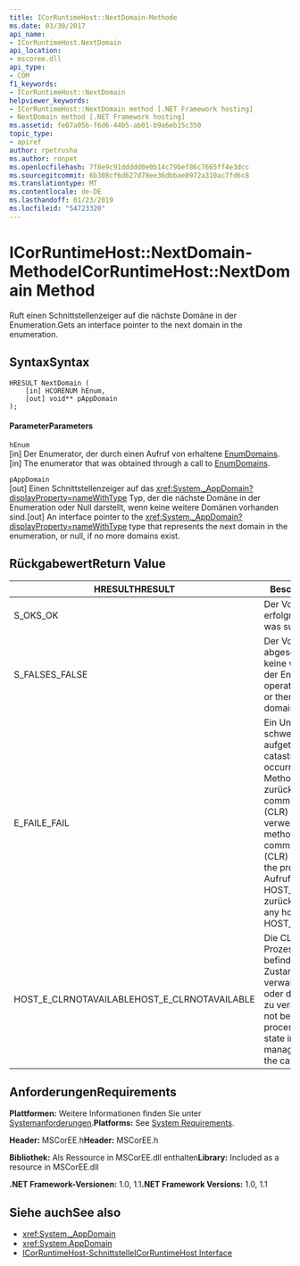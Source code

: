 ```yaml
---
title: ICorRuntimeHost::NextDomain-Methode
ms.date: 03/30/2017
api_name:
- ICorRuntimeHost.NextDomain
api_location:
- mscoree.dll
api_type:
- COM
f1_keywords:
- ICorRuntimeHost::NextDomain
helpviewer_keywords:
- ICorRuntimeHost::NextDomain method [.NET Framework hosting]
- NextDomain method [.NET Framework hosting]
ms.assetid: fe07a05b-f6d6-44b5-ab01-b9a6eb15c350
topic_type:
- apiref
author: rpetrusha
ms.author: ronpet
ms.openlocfilehash: 7f8e9c91ddddd0e0b14c79bef86c7665ff4e3dcc
ms.sourcegitcommit: 6b308cf6d627d78ee36dbbae8972a310ac7fd6c8
ms.translationtype: MT
ms.contentlocale: de-DE
ms.lasthandoff: 01/23/2019
ms.locfileid: "54723320"
---
```

# <a name="icorruntimehostnextdomain-method"></a><span data-ttu-id="b282e-102">ICorRuntimeHost::NextDomain-Methode</span><span class="sxs-lookup"><span data-stu-id="b282e-102">ICorRuntimeHost::NextDomain Method</span></span>
<span data-ttu-id="b282e-103">Ruft einen Schnittstellenzeiger auf die nächste Domäne in der Enumeration.</span><span class="sxs-lookup"><span data-stu-id="b282e-103">Gets an interface pointer to the next domain in the enumeration.</span></span>  
  
## <a name="syntax"></a><span data-ttu-id="b282e-104">Syntax</span><span class="sxs-lookup"><span data-stu-id="b282e-104">Syntax</span></span>  
  
```  
HRESULT NextDomain (  
    [in] HCORENUM hEnum,  
    [out] void** pAppDomain  
);  
```  
  
#### <a name="parameters"></a><span data-ttu-id="b282e-105">Parameter</span><span class="sxs-lookup"><span data-stu-id="b282e-105">Parameters</span></span>  
 `hEnum`  
 <span data-ttu-id="b282e-106">[in] Der Enumerator, der durch einen Aufruf von erhaltene [EnumDomains](../../../../docs/framework/unmanaged-api/hosting/icorruntimehost-enumdomains-method.md).</span><span class="sxs-lookup"><span data-stu-id="b282e-106">[in] The enumerator that was obtained through a call to [EnumDomains](../../../../docs/framework/unmanaged-api/hosting/icorruntimehost-enumdomains-method.md).</span></span>  
  
 `pAppDomain`  
 <span data-ttu-id="b282e-107">[out] Einen Schnittstellenzeiger auf das <xref:System._AppDomain?displayProperty=nameWithType> Typ, der die nächste Domäne in der Enumeration oder Null darstellt, wenn keine weitere Domänen vorhanden sind.</span><span class="sxs-lookup"><span data-stu-id="b282e-107">[out] An interface pointer to the <xref:System._AppDomain?displayProperty=nameWithType> type that represents the next domain in the enumeration, or null, if no more domains exist.</span></span>  
  
## <a name="return-value"></a><span data-ttu-id="b282e-108">Rückgabewert</span><span class="sxs-lookup"><span data-stu-id="b282e-108">Return Value</span></span>  
  
|<span data-ttu-id="b282e-109">HRESULT</span><span class="sxs-lookup"><span data-stu-id="b282e-109">HRESULT</span></span>|<span data-ttu-id="b282e-110">Beschreibung</span><span class="sxs-lookup"><span data-stu-id="b282e-110">Description</span></span>|  
|-------------|-----------------|  
|<span data-ttu-id="b282e-111">S_OK</span><span class="sxs-lookup"><span data-stu-id="b282e-111">S_OK</span></span>|<span data-ttu-id="b282e-112">Der Vorgang war erfolgreich.</span><span class="sxs-lookup"><span data-stu-id="b282e-112">The operation was successful.</span></span>|  
|<span data-ttu-id="b282e-113">S_FALSE</span><span class="sxs-lookup"><span data-stu-id="b282e-113">S_FALSE</span></span>|<span data-ttu-id="b282e-114">Der Vorgang konnte nicht abgeschlossen, oder es gibt keine weiteren Domänen in der Enumeration.</span><span class="sxs-lookup"><span data-stu-id="b282e-114">The operation failed to complete, or there are no more domains in the enumeration.</span></span>|  
|<span data-ttu-id="b282e-115">E_FAIL</span><span class="sxs-lookup"><span data-stu-id="b282e-115">E_FAIL</span></span>|<span data-ttu-id="b282e-116">Ein Unbekannter, schwerwiegender Fehler ist aufgetreten.</span><span class="sxs-lookup"><span data-stu-id="b282e-116">An unknown, catastrophic failure occurred.</span></span> <span data-ttu-id="b282e-117">Wenn eine Methode E_FAIL zurückgegeben wird, ist die common Language Runtime (CLR) nicht mehr im Prozess verwendet werden.</span><span class="sxs-lookup"><span data-stu-id="b282e-117">If a method returns E_FAIL, the common language runtime (CLR) is no longer usable in the process.</span></span> <span data-ttu-id="b282e-118">Nachfolgende Aufrufe von hosting-APIs HOST_E_CLRNOTAVAILABLE zurück.</span><span class="sxs-lookup"><span data-stu-id="b282e-118">Subsequent calls to any hosting APIs return HOST_E_CLRNOTAVAILABLE.</span></span>|  
|<span data-ttu-id="b282e-119">HOST_E_CLRNOTAVAILABLE</span><span class="sxs-lookup"><span data-stu-id="b282e-119">HOST_E_CLRNOTAVAILABLE</span></span>|<span data-ttu-id="b282e-120">Die CLR wurde nicht in einen Prozess geladen und befindet sich in einem Zustand, in dem nicht verwalteten Code ausführen oder den Aufruf erfolgreich zu verarbeiten.</span><span class="sxs-lookup"><span data-stu-id="b282e-120">The CLR has not been loaded into a process, or the CLR is in a state in which it cannot run managed code or process the call successfully.</span></span>|  
  
## <a name="requirements"></a><span data-ttu-id="b282e-121">Anforderungen</span><span class="sxs-lookup"><span data-stu-id="b282e-121">Requirements</span></span>  
 <span data-ttu-id="b282e-122">**Plattformen:** Weitere Informationen finden Sie unter [Systemanforderungen](../../../../docs/framework/get-started/system-requirements.md).</span><span class="sxs-lookup"><span data-stu-id="b282e-122">**Platforms:** See [System Requirements](../../../../docs/framework/get-started/system-requirements.md).</span></span>  
  
 <span data-ttu-id="b282e-123">**Header:** MSCorEE.h</span><span class="sxs-lookup"><span data-stu-id="b282e-123">**Header:** MSCorEE.h</span></span>  
  
 <span data-ttu-id="b282e-124">**Bibliothek:** Als Ressource in MSCorEE.dll enthalten</span><span class="sxs-lookup"><span data-stu-id="b282e-124">**Library:** Included as a resource in MSCorEE.dll</span></span>  
  
 <span data-ttu-id="b282e-125">**.NET Framework-Versionen:** 1.0, 1.1</span><span class="sxs-lookup"><span data-stu-id="b282e-125">**.NET Framework Versions:** 1.0, 1.1</span></span>  
  
## <a name="see-also"></a><span data-ttu-id="b282e-126">Siehe auch</span><span class="sxs-lookup"><span data-stu-id="b282e-126">See also</span></span>
- <xref:System._AppDomain>
- <xref:System.AppDomain>
- [<span data-ttu-id="b282e-127">ICorRuntimeHost-Schnittstelle</span><span class="sxs-lookup"><span data-stu-id="b282e-127">ICorRuntimeHost Interface</span></span>](../../../../docs/framework/unmanaged-api/hosting/icorruntimehost-interface.md)
